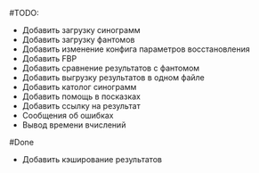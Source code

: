 #TODO:

* Добавить загрузку синограмм
* Добавить загрузку фантомов
* Добавить изменение конфига параметров восстановления
* Добавить FBP
* Добавить сравнение результатов с фантомом
* Добавить выгрузку результатов в одном файле
* Добавить католог синограмм
* Добавить помощь в посказках
* Добавить ссылку на результат
* Сообщения об ошибках
* Вывод времени вчислений

#Done

* Добавить кэширование результатов